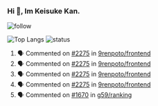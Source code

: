 ### Hi 👋, Im Keisuke Kan.

<!--
**9renpoto/9renpoto** is a ✨ _special_ ✨ repository because its `README.md` (this file) appears on your GitHub profile.

Here are some ideas to get you started:

- 🔭 I’m currently working on ...
- 🌱 I’m currently learning ...
- 👯 I’m looking to collaborate on ...
- 🤔 I’m looking for help with ...
- 💬 Ask me about ...
- 📫 How to reach me: ...
- 😄 Pronouns: ...
- ⚡ Fun fact: ...
-->

![follow](https://img.shields.io/github/followers/9renpoto?label=Follow&style=social)

![Top Langs](https://github-readme-stats.vercel.app/api/top-langs/?username=9renpoto&hide=html&layout=compact)
![status](https://github-readme-stats.vercel.app/api?username=9renpoto&show_icons=true&count_private=true&hide=issues,contribs)

<!--START_SECTION:activity-->
1. 🗣 Commented on [#2275](https://github.com/9renpoto/frontend/issues/2275) in [9renpoto/frontend](https://github.com/9renpoto/frontend)
2. 🗣 Commented on [#2275](https://github.com/9renpoto/frontend/issues/2275) in [9renpoto/frontend](https://github.com/9renpoto/frontend)
3. 🗣 Commented on [#2275](https://github.com/9renpoto/frontend/issues/2275) in [9renpoto/frontend](https://github.com/9renpoto/frontend)
4. 🗣 Commented on [#2275](https://github.com/9renpoto/frontend/issues/2275) in [9renpoto/frontend](https://github.com/9renpoto/frontend)
5. 🗣 Commented on [#1670](https://github.com/g59/ranking/issues/1670) in [g59/ranking](https://github.com/g59/ranking)
<!--END_SECTION:activity-->
